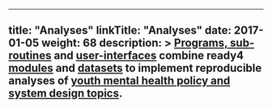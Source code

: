
---
title: "Analyses"
linkTitle: "Analyses"
date: 2017-01-05
weight: 68
description: >
  [Programs, sub-routines](/docs/getting-started/software/executables/) and [user-interfaces](/docs/getting-started/software/user-interfaces/) combine ready4 [modules](/docs/getting-started/concepts/module/) and [datasets](docs/datasets/) to implement reproducible analyses of [youth mental health policy and system design topics](/docs/examples/).
---

